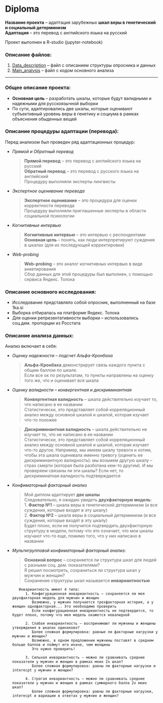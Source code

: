 # Diploma
**Название проекта** – адаптация зарубежных **шкал веры в генетический и социальный детерминизм**   
**Адаптация** – это перевод с английского языка на русский   

Проект выполнен в R-studio (jupyter-notebook)

### Описание файлов:
1. <a href="https://github.com/vladank99/HSE-projects/blob/main/Diploma_project/Data_description.ipynb">Data_description</a> – файл с описанием структуры опросника и данных 
2. <a href="https://github.com/vladank99/HSE-projects/blob/main/Diploma_project/Main_analysis.ipynb">Main_analysis</a> – файл с кодом основного анализа

--- 

### Общее описание проекта:
- **Основная цель** – разработать шкалы, которые будут валидными и надежными для русскоязычной выборки
- По сути, адаптировались две шкалы, которые оценивают субъективный уровень веры в генетику и социума в рамках объяснения обыденных вещей

### Описание процедуры адаптации (перевода):
Перед анализом был проведен ряд адаптационных процедур:
- *Прямой и Обратный перевод*  
     >  **Прямой перевод** – это перевод с английского языка на русский   
         **Обратный перевод** – это перевод с русского языка на английский   
         Процедуру выполняли эксперты лингвисты
  
- *Экспертное оценивание перевода*  
     >  **Экспертное оценивание** – это процедура для оценки корректности перевода     
           Процедуру выполняли приглашенные эксперты в области социальной психологии 
  
- *Когнитивные интервью*  
     >  **Когнитивные интервью** – это интервью с респондентами   
         **Основная цель** – понять, как люди интерпретируют суждения в шкалах (для их последующей корректировки)
  
- *Web-probing*
     >  **Web-probing** – это аналог когнитивных интервью в виде анкетирования   
         Cбор данных для этой процедуры был выполнен, с помощью сервиса Яндекс. Толока 

### Описание основного исследования:
- Исследование представляло собой опросник, выполненный на базе 1ka.si
- Выборка отбиралась на платформе Яндекс. Толока
- Для оценки репрезентативности выборки – использовались соц.дем. пропорции из Росстата

### Описание анализа данных:
Анализ включает в себя:
- *Оценку надежности – подсчет Альфа-Кронбаха* 
     >  **Альфа-Кронбаха** демонстрирует связь каждого пункта с общим баллом по шкале.   
         Если все ок по результатам, то пункты направлены на оценку того же, что и оценивает вся шкала
         
- *Оценку валидности – конвергентная и дискриминантная*     
     >  **Конвергентная валидность** – шкала действительно изучает то, что написано в ее названии    
         Статистически, это представляет собой корреляционный анализ между основной шкалой и шкалой, которая изучает что-то похожее   
         
     >  **Дискриминантная валидность** – шкала действительно не изучает то, что не написано в ее названии   
            Статистически, это представляет собой корреляционный анализ между основной шкалой и шкалой, которая изучает что-то другое. Например, мы имеем шкалу тревоги и хотим, чтобы эта шкала оценивала именно тревогу (оценить ее дискриминантную валидность): мы возьмем другую шкалу – страх смерти (которая была разботана кем-то другим). И мы проверяем связаны ли эти шкалы? Если нет, то дискриминатная валидность подтверждается
    
-  *Конфиматорный факторный анализ* 
     >  Мой диплом адаптирует **две шкалы**  
             Следовательно, я ожидаю увидеть **двухфакторную модель**:   
             1.  **Фактор №1** – шкала веры в генетический детерминизм (и все суждения, которые входят в эту шкалу)  
             2.  **Фактор №2** – шкала веры в социальный детерминизм (и все суждения, которые входят в эту шкалу)   
             Будет плохо, если не получится подтвердить двухфакторную структуру в модели, потому что это означает, что мои шкалы изучают что-то еще, помимо того, что у них написано в названии 
          
- *Мультигрупповой конфиматорный факторный анализ:*
     >  **Основной вопрос** – сохраняется ли структура шкал для людей с разными соц. дем. показателями?   
         Я решил посмотреть, сохраниться ли структура шкал у мужчин и женщин?    
         Сохранение структуры шкал называется **инвариантностью**   
         
         Инвариантность имеет 4 типа:
            1. Конфигурационная инвариантность – сохраняется ли моя двухфакторная модель для мужчин и женщин 
               Возможно, у мужчин получается трехфакторная история, а у женщин однофакторная... Это необходимо проверить 
               Если конфигурационная инвариантность не подтвердится, то будет плохо, потому что моя модель окажется невалидной
               
            2. Слабая инвариантность – воспринимают ли мужчины и женщины утверждения в шкалах одинаково?   
               Более сложная формулировка: равные ли факторные нагрузки у мужчин и женщин?
               Возможно, в одном предложении мужчины поставят в среднем больше баллов и поймут его иначе, чем женщины 
               Это нужно проверить!
               
            3. Сильная инвариантность – можно ли сравнивать средние показатели у мужчин и женщин в рамках моих 2х шкал?
               Более сложная формулировка: равны ли факторные нагрузки и interecpt у мужчин и женщин?
               
            4. Строгая инвариантность – можно ли сравнивать средние показатели у мужчин и женщин в рамках суммарного балла 2х моих шкал?
               Более сложная формулировка: равны ли факторные нагрузки, interecpt и вариации в ответах у мужчин и женщин?
